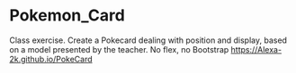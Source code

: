 # Pokemon_Card
Class exercise. Create a Pokecard dealing with position and display, based on a model presented by the teacher. No flex, no Bootstrap
https://Alexa-2k.github.io/PokeCard
